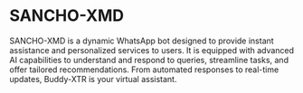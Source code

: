 # SANCHO-XMD
SANCHO-XMD is a dynamic WhatsApp bot designed to provide instant assistance and personalized services to users. It is equipped with advanced AI capabilities to understand and respond to queries, streamline tasks, and offer tailored recommendations. From automated responses to real-time updates, Buddy-XTR is your virtual assistant.
